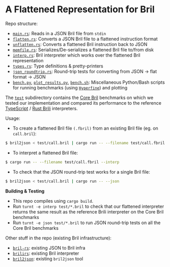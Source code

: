 # A Flattened Representation for Bril

Repo structure:
- [`main.rs`](./src/main.rs): Reads in a JSON Bril file from `stdin`
- [`flatten.rs`](./src/flatten.rs): Converts a JSON Bril file to a flattened instruction format 
- [`unflatten.rs`](./src/unflatten.rs): Converts a flattened Bril instruction back to JSON
- [`memfile.rs`](./src/memfile.rs): Serializes/De-serializes a flattened Bril file to/from disk
- [`interp.rs`](./src/interp.rs): Bril interpreter which works over the flattened Bril representation
- [`types.rs`](./src/flatten.rs): Type definitions & pretty-printers
- [`json_roundtrip.rs`](.src/json_round_trip.rs): Round-trip tests for converting from JSON -> flat format -> JSON
- [`bench.py`](./bench.py), [`plot_results.py`](./plot_results.py), [`bench.sh`](./bench.sh): Miscellaneous Python/Bash scripts for running benchmarks (using [`Hyperfine`](https://github.com/sharkdp/hyperfine)) and plotting

The [`test`](./test/) subdirectory contains the [Core Bril](https://capra.cs.cornell.edu/bril/lang/core.html) benchmarks on which we tested our implementation and
compared its performance to the reference [TypeScript](https://capra.cs.cornell.edu/bril/tools/interp.html) / [Rust Brili](https://capra.cs.cornell.edu/bril/tools/brilirs.html) interpreters. 

Usage:
- To create a flattened Bril file `(.fbril)` from an existing Bril file (eg. on `call.bril`):
```bash
$ bril2json < test/call.bril | cargo run -- --filename test/call.fbril --fbril
```
- To interpret a flattened Bril file:
```bash 
$ cargo run -- --filename test/call.fbril --interp
```
- To check that the JSON round-trip test works for a single Bril file:
```bash 
$ bril2json < test/call.bril | cargo run -- --json
```

**Building & Testing**
- This repo compiles using `cargo build`. 
- Run `turnt -e interp test/*.bril` to check that our flattened interpreter returns the same result as the reference Brili interpreter on the Core Bril benchmarks
- Run `turnt -e json test/*.bril` to run JSON round-trip tests on all the Core Bril benchmarks


Other stuff in the repo (existing Bril infrastructure): 
- [`bril-rs`](./bril-rs/): existing JSON to Bril infra
- [`brilirs`](./brilirs/): existing Bril interpreter 
- [`bril2json`](./bril-rs/bril2json/): existing `bril2json` tool

